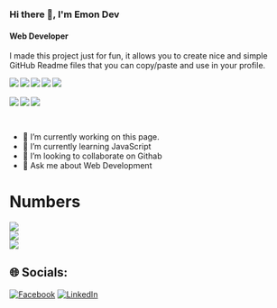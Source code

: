 ### Hi there 👋, I'm Emon Dev
#### Web Developer

I made this project just for fun, it allows you to create nice and simple GitHub Readme files that you can copy/paste and use in your profile.

<img align="left" src="https://img.shields.io/badge/node.js-%2343853D.svg?style=for-the-badge&logo=node-dot-js&logoColor=white"/>
<img align="left" src="https://img.shields.io/badge/javascript-%23323330.svg?style=for-the-badge&logo=javascript&logoColor=%23F7DF1E"/>
<img align="left" src="https://img.shields.io/badge/react-%2320232a.svg?style=for-the-badge&logo=react&logoColor=%2361DAFB"/>
<img align="left" src ="https://img.shields.io/badge/MongoDB-%234ea94b.svg?style=for-the-badge&logo=mongodb&logoColor=white"/>
<img align="left" src="https://img.shields.io/badge/tailwindcss-%2338B2AC.svg?style=for-the-badge&logo=tailwind-css&logoColor=white"/>
<br></br>
<img align="left" src="https://img.shields.io/badge/css3-%231572B6.svg?style=for-the-badge&logo=css3&logoColor=white"/>
<img align="left" src="https://img.shields.io/badge/html5-%23E34F26.svg?style=for-the-badge&logo=html5&logoColor=white"/>
<img align="left" src="https://img.shields.io/badge/html5-%23E34F26.svg?style=for-the-badge&logo=html5&logoColor=white"/>


<br></br>


- 🔭 I’m currently working on this page. 
- 🌱 I’m currently learning JavaScript 
- 👯 I’m looking to collaborate on Githab 
- 💬 Ask me about Web Development


<h1>Numbers</h1>

  

![](https://github-readme-stats.vercel.app/api?username=EmonDev180&theme=radical&hide_border=true&include_all_commits=false&count_private=true)<br/>
![](https://github-readme-streak-stats.herokuapp.com/?user=EmonDev180&theme=radical&hide_border=true)<br/>
![](https://github-readme-stats.vercel.app/api/top-langs/?username=EmonDev180&theme=radical&hide_border=true&include_all_commits=false&count_private=true&layout=compact)


## 🌐 Socials:
[![Facebook](https://img.shields.io/badge/Facebook-%231877F2.svg?logo=Facebook&logoColor=white)](https://facebook.com/https://www.facebook.com/emon.deb.9638) [![LinkedIn](https://img.shields.io/badge/LinkedIn-%230077B5.svg?logo=linkedin&logoColor=white)](www.linkedin.com/in/emon-dev-8b53412b5)




